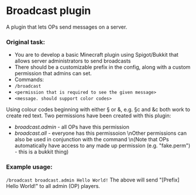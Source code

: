 # Broadcast plugin
A plugin that lets OPs send messages on a server.

### Original task:
- You are to develop a basic Minecraft plugin using Spigot/Bukkit that allows server administrators to send broadcasts
- There should be a customizable prefix in the config, along with a custom permission that admins can set.
- Commands:
-  `/broadcast`
-  `<permission that is required to see the given message>`
-  `<message. should support color codes>`

Using colour codes beginning with either § or &, e.g. §c and &c both work to create red text.
Two permissions have been created with this plugin:
- *broadcast.admin* - all OPs have this permission
- *broadcast.all* - everyone has this permissoion
\nOther permissions can also be used in conjunction with the command
\n(Note that OPs automatically have access to any made up permission (e.g. "fake.perm") - this is a bukkit thing)

### Example usage:
`/broadcast broadcast.admin Hello World!`
The above will send "\[Prefix] Hello World!" to all admin (OP) players.
